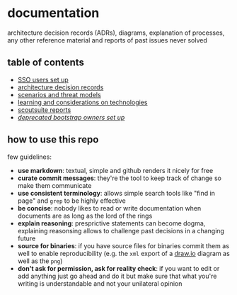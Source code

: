 # documentation

architecture decision records (ADRs), diagrams, explanation of processes, any other reference material and reports of past issues never solved

## table of contents

- [SSO users set up](./technologies/SSO.md)
- [architecture decision records](./architecture-decision-records/)
- [scenarios and threat models](./scenarios/)
- [learning and considerations on technologies](./technologies/)
- [scoutsuite reports](./scoutsuite/)
- [*deprecated bootstrap owners set up*](./technologies/BOOTSTRAP.md)

## how to use this repo

few guidelines:

- **use markdown**: textual, simple and github renders it nicely for free
- **curate commit messages**: they're the tool to keep track of change so make them communicate
- **use consistent terminology**: allows simple search tools like "find in page" and `grep` to be highly effective
- **be concise**: nobody likes to read or write documentation when documents are as long as the lord of the rings
- **explain reasoning**: presprictive statements can become dogma, explaining reasonsing allows to challenge past decisions in a changing future
- **source for binaries**: if you have source files for binaries commit them as well to enable reproducibility (e.g. the `xml` export of a [draw.io](https://draw.io/) diagram as well as the `png`)
- **don't ask for permission, ask for reality check**: if you want to edit or add anything just go ahead and do it but make sure that what you're writing is understandable and not your unilateral opinion

